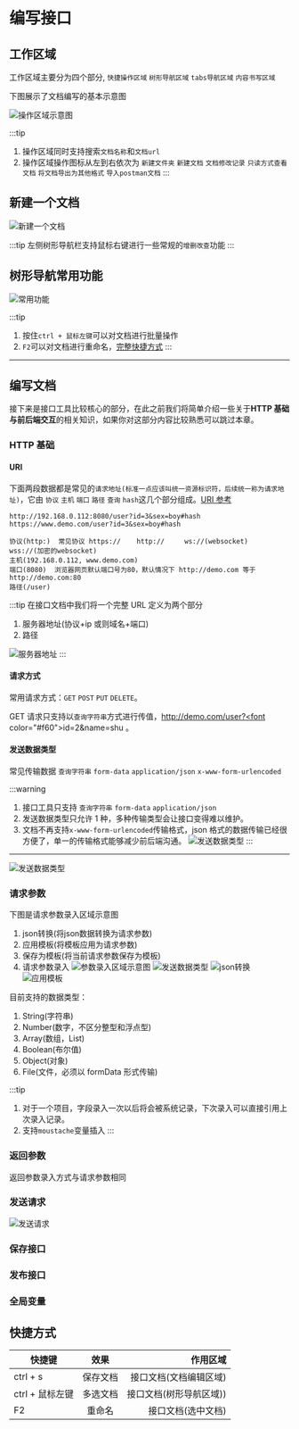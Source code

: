 # 编写接口

## 工作区域

工作区域主要分为四个部分, `快捷操作区域` `树形导航区域` `tabs导航区域` `内容书写区域`

下图展示了文档编写的基本示意图

![操作区域示意图](../../../.vuepress/public/imgs/use/d.png)

:::tip

1. 操作区域同时支持搜索`文档名称`和`文档url`
2. 操作区域操作图标从左到右依次为 `新建文件夹` `新建文档` `文档修改记录` `只读方式查看文档` `将文档导出为其他格式` `导入postman文档`
   :::

## 新建一个文档

![新建一个文档](../../../.vuepress/public/imgs/use/b.gif)

:::tip
左侧树形导航栏支持鼠标右键进行一些常规的`增删改查`功能
:::

## 树形导航常用功能

![常用功能](../../../.vuepress/public/imgs/use/c.gif)

:::tip

1. 按住`ctrl + 鼠标左键`可以对文档进行批量操作
2. `F2`可以对文档进行重命名，[完整快捷方式](./b.html#快捷方式)
   :::

---

## 编写文档

接下来是接口工具比较核心的部分，在此之前我们将简单介绍一些关于**HTTP 基础与前后端交互**的相关知识，如果你对这部分内容比较熟悉可以跳过本章。

### HTTP 基础

#### URI

下面两段数据都是常见的`请求地址(标准一点应该叫统一资源标识符，后续统一称为请求地址)`，它由 `协议` `主机` `端口` `路径` `查询` `hash`这几个部分组成。[URI 参考](https://developer.mozilla.org/zh-CN/docs/Web/HTTP/Basics_of_HTTP/Identifying_resources_on_the_Web)

```
http://192.168.0.112:8080/user?id=3&sex=boy#hash
https://www.demo.com/user?id=3&sex=boy#hash

协议(http:)  常见协议 https://    http://     ws://(websocket)     wss://(加密的websocket)
主机(192.168.0.112, www.demo.com)
端口(8080)  浏览器网页默认端口号为80，默认情况下 http://demo.com 等于 http://demo.com:80
路径(/user)

```

:::tip
在接口文档中我们将一个完整 URL 定义为两个部分

1. 服务器地址(协议+ip 或则域名+端口)
2. 路径

![服务器地址](../../../.vuepress/public/imgs/use/e.png)
:::

#### 请求方式

常用请求方式：`GET` `POST` `PUT` `DELETE`。

GET 请求只支持以`查询字符串`方式进行传值，http://demo.com/user?<font color="#f60">id=2&name=shu</font> 。

#### 发送数据类型

常见传输数据 `查询字符串` `form-data` `application/json` `x-www-form-urlencoded`

:::warning

1. 接口工具只支持 `查询字符串` `form-data` `application/json`
2. 发送数据类型只允许 1 种，多种传输类型会让接口变得难以维护。
3. 文档不再支持`x-www-form-urlencoded`传输格式，json 格式的数据传输已经很方便了，单一的传输格式能够减少前后端沟通。
   ![发送数据类型](../../../.vuepress/public/imgs/use/f.png)
   :::

---

![发送数据类型](../../../.vuepress/public/imgs/use/g.png)

### 请求参数

下图是请求参数录入区域示意图
1. json转换(将json数据转换为请求参数)
2. 应用模板(将模板应用为请求参数)
3. 保存为模板(将当前请求参数保存为模板)
4. 请求参数录入
![参数录入区域示意图](../../../.vuepress/public/imgs/use/i.png)
![发送数据类型](../../../.vuepress/public/imgs/use/h.gif)
![json转换](../../../.vuepress/public/imgs/use/j.gif)
![应用模板](../../../.vuepress/public/imgs/use/k.gif)

目前支持的数据类型：
1. String(字符串)
2. Number(数字，不区分整型和浮点型)
3. Array(数组，List)
4. Boolean(布尔值)
5. Object(对象)
6. File(文件，必须以 formData 形式传输)

:::tip
1. 对于一个项目，字段录入一次以后将会被系统记录，下次录入可以直接引用上次录入记录。
2. 支持`moustache`变量插入
:::

### 返回参数
返回参数录入方式与请求参数相同

### 发送请求
![发送请求](../../../.vuepress/public/imgs/use/l.gif)


### 保存接口

### 发布接口


### 全局变量


## 快捷方式

| 快捷键          |   效果   |                作用区域 |
| --------------- | :------: | ----------------------: |
| ctrl + s        | 保存文档 |  接口文档(文档编辑区域) |
| ctrl + 鼠标左键 | 多选文档 | 接口文档(树形导航区域)) |
| F2              |  重命名  |      接口文档(选中文档) |
